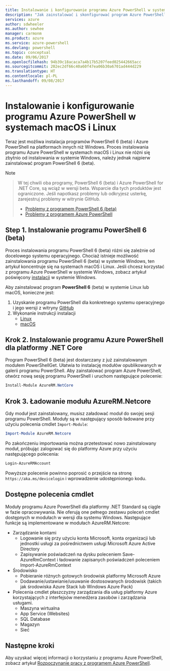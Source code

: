 ```yaml
---
title: Instalowanie i konfigurowanie programu Azure PowerShell w systemach macOS i Linux | Microsoft Docs
description: "Jak zainstalować i skonfigurować program Azure PowerShell do pierwszego użycia w systemach macOS i Linux."
services: azure
author: sdwheeler
ms.author: sewhee
manager: carmonm
ms.product: azure
ms.service: azure-powershell
ms.devlang: powershell
ms.topic: conceptual
ms.date: 09/06/2017
ms.openlocfilehash: 94b39c18acaca7a4b17b5207feed025442665acc
ms.sourcegitcommit: 202ec2df66c40a60f47ea06b30a6701ad444d229
ms.translationtype: HT
ms.contentlocale: pl-PL
ms.lasthandoff: 09/08/2017
---
```

# <a name="install-and-configure-azure-powershell-on-macos-and-linux"></a>Instalowanie i konfigurowanie programu Azure PowerShell w systemach macOS i Linux

Teraz jest możliwa instalacja programów PowerShell 6 (beta) i Azure PowerShell na platformach innych niż Windows.
Proces instalowania programu Azure PowerShell w systemach macOS i Linux nie różni się zbytnio od instalowania w systemie Windows, należy jednak najpierw zainstalować program PowerShell 6 (beta).

> [!NOTE]

> W tej chwili oba programy, PowerShell 6 (beta) i Azure PowerShell for .NET Core, są wciąż w wersji beta.
> Wsparcie dla tych produktów jest ograniczone. Jeśli napotkasz problemy lub odkryjesz usterkę, zarejestruj problemy w witrynie GitHub.
>
> * [Problemy z programem PowerShell 6 (beta)](https://github.com/PowerShell/PowerShell/issues)
> * [Problemy z programem Azure PowerShell](https://github.com/azure/azure-docs-powershell/issues)

## <a name="step-1-install-powershell-6-beta"></a>Step 1. Instalowanie programu PowerShell 6 (beta)

Proces instalowania programu PowerShell 6 (beta) różni się zależnie od docelowego systemu operacyjnego.
Chociaż istnieje możliwość zainstalowania programu PowerShell 6 (beta) w systemie Windows, ten artykuł koncentruje się na systemach macOS i Linux. Jeśli chcesz korzystać z programu Azure PowerShell w systemie Windows, zobacz artykuł poświęcony [instalacji](./install-azurerm-ps.md) w systemie Windows.

Aby zainstalować program **PowerShell 6** (beta) w systemie Linux lub macOS, konieczne jest:

1. Uzyskanie programu PowerShell dla konkretnego systemu operacyjnego i jego wersji z witryny [GitHub](https://github.com/powershell/powershell#get-powershell)
2. Wykonanie instrukcji instalacji
   - [Linux](https://github.com/PowerShell/PowerShell/blob/master/docs/installation/linux.md)
   - [macOS](https://github.com/PowerShell/PowerShell/blob/master/docs/installation/linux.md#macos-1012)

## <a name="step-2-install-azure-powershell-for-net-core"></a>Krok 2. Instalowanie programu Azure PowerShell dla platformy .NET Core

Program PowerShell 6 (beta) jest dostarczany z już zainstalowanym modułem PowerShellGet. Ułatwia to instalację modułów opublikowanych w galerii programu PowerShell. Aby zainstalować program Azure PowerShell, otwórz nową sesję programu PowerShell i uruchom następujące polecenie:

```powershell
Install-Module AzureRM.NetCore
```

## <a name="step-3-load-the-azurermnetcore-module"></a>Krok 3. Ładowanie modułu AzureRM.Netcore

Gdy moduł jest zainstalowany, musisz załadować moduł do swojej sesji programu PowerShell. Moduły są w następujący sposób ładowane przy użyciu polecenia cmdlet `Import-Module`:

```powershell
Import-Module AzureRM.Netcore
```

Po zakończeniu importowania można przetestować nowo zainstalowany moduł, próbując zalogować się do platformy Azure przy użyciu następującego polecenia:

```powershell
Login-AzureRMAccount
```

Powyższe polecenie powinno poprosić o przejście na stronę `https://aka.ms/devicelogin` i wprowadzenie udostępnionego kodu.

## <a name="available-cmdlets"></a>Dostępne polecenia cmdlet

Moduły programu Azure PowerShell dla platformy .NET Standard są ciągle w fazie opracowywania. Nie oferują one pełnego zestawu poleceń cmdlet dostępnych w modułach w wersji dla systemu Windows. Następujące funkcje są implementowane w modułach AzureRM.Netcore:

* Zarządzanie kontami
  - Logowanie się przy użyciu konta Microsoft, konta organizacji lub jednostki usługi za pośrednictwem usługi Microsoft Azure Active Directory
  - Zapisywanie poświadczeń na dysku poleceniem Save-AzureRmContext i ładowanie zapisanych poświadczeń poleceniem Import-AzureRmContext
* Środowisko
  - Pobieranie różnych gotowych środowisk platformy Microsoft Azure
  - Dodawanie/ustawianie/usuwanie dostosowanych środowisk (takich jak środowiska Azure Stack lub Windows Azure Pack)
* Polecenia cmdlet płaszczyzny zarządzania dla usług platformy Azure korzystających z interfejsów menedżera zasobów i zarządzania usługami.
  - Maszyna wirtualna
  - App Service (Websites)
  - SQL Database
  - Magazyn
  - Sieć

## <a name="next-steps"></a>Następne kroki

Aby uzyskać więcej informacji o korzystaniu z programu Azure PowerShell, zobacz artykuł [Rozpoczynanie pracy z programem Azure PowerShell](get-started-azureps.md).
